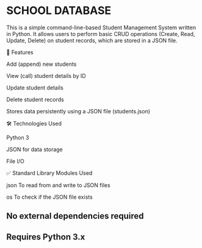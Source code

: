 # **SCHOOL DATABASE**

This is a simple command-line-based Student Management System written in Python. It allows users to perform basic CRUD operations (Create, Read, Update, Delete) on student records, which are stored in a JSON file.

📁 Features

Add (append) new students

View (call) student details by ID

Update student details

Delete student records

Stores data persistently using a JSON file (students.json)

🛠️ Technologies Used

Python 3

JSON for data storage

File I/O

✅ Standard Library Modules Used

json	To read from and write to JSON files

os	To check if the JSON file exists

## No external dependencies required
## Requires Python 3.x
